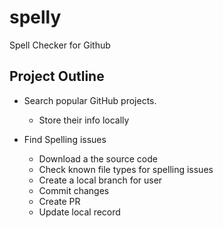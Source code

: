 # spelly
Spell Checker for Github

## Project Outline
 - Search popular GitHub projects.
    - Store their info locally

- Find Spelling issues
  - Download a the source code
  - Check known file types for spelling issues
  - Create a local branch for user
  - Commit changes
  - Create PR
  - Update local record